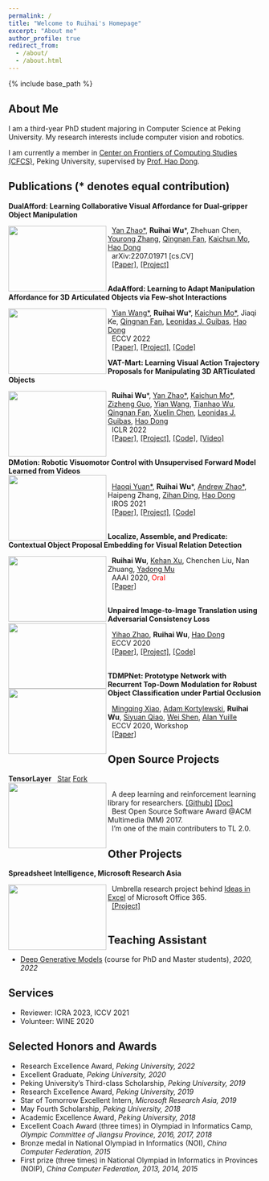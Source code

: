 ```yaml
---
permalink: /
title: "Welcome to Ruihai's Homepage"
excerpt: "About me"
author_profile: true
redirect_from: 
  - /about/
  - /about.html
---
```


{% include base_path %}

<script async defer src="https://buttons.github.io/buttons.js"></script>



About Me
------

I am a third-year PhD student majoring in Computer Science at Peking University. My research interests include computer vision and robotics.

I am currently a member in [Center on Frontiers of Computing Studies (CFCS)](https://cfcs.pku.edu.cn/english/), Peking University, supervised by [Prof. Hao Dong](https://zsdonghao.github.io/). 




Publications (\* denotes equal contribution)
------

__DualAfford: Learning Collaborative Visual Affordance for Dual-gripper Object Manipulation__

<img width="195" height="130" align="left" src="https://warshallrho.github.io/images/dualafford-real.png"/>

&nbsp;  [Yan Zhao\*](https://sxy7147.github.io/), **Ruihai Wu***, Zhehuan Chen, [Yourong Zhang](https://www.linkedin.com/in/yourong-zhang-2b1aab23a/),  [Qingnan Fan](https://fqnchina.github.io/), [Kaichun Mo](https://www.cs.stanford.edu/~kaichun), [Hao Dong](http://zsdonghao.github.io/)  
&nbsp;  arXiv:2207.01971 [cs.CV]  
&nbsp;  [\[Paper\]](https://arxiv.org/pdf/2207.01971.pdf), [\[Project\]](https://hyperplane-lab.github.io/DualAfford/)  
<br>

__AdaAfford: Learning to Adapt Manipulation Affordance for 3D Articulated Objects via Few-shot Interactions__

<img width="195" height="130" align="left" src="https://warshallrho.github.io/images/eccv_2022_AdaAfford.gif"/>

&nbsp;  [Yian Wang\*](https://github.com/galaxy-qazzz), **Ruihai Wu***, [Kaichun Mo\*](https://www.cs.stanford.edu/~kaichun), Jiaqi Ke, [Qingnan Fan](https://fqnchina.github.io/), [Leonidas J. Guibas](https://geometry.stanford.edu/member/guibas/), [Hao Dong](http://zsdonghao.github.io/)  
&nbsp;  ECCV 2022  
&nbsp;  [\[Paper\]](https://arxiv.org/pdf/2112.00246.pdf), [\[Project\]](https://hyperplane-lab.github.io/AdaAfford/), [\[Code\]](https://github.com/wangyian-me/AdaAffordCode/)
<br>

__VAT-Mart: Learning Visual Action Trajectory Proposals for Manipulating 3D ARTiculated Objects__  

<img width="195" height="130" align="left" src="https://warshallrho.github.io/images/vat_mart.gif"/>

&nbsp;  **Ruihai Wu***, [Yan Zhao\*](https://sxy7147.github.io/), [Kaichun Mo\*](https://www.cs.stanford.edu/~kaichun), [Zizheng Guo](https://guozz.cn), [Yian Wang](https://github.com/galaxy-qazzz), [Tianhao Wu](https://moistchi.github.io/tianhaowu.github.io/), [Qingnan Fan](https://fqnchina.github.io/), [Xuelin Chen](https://xuelin-chen.github.io/), [Leonidas J. Guibas](https://geometry.stanford.edu/member/guibas/), [Hao Dong](http://zsdonghao.github.io/)  
&nbsp;  ICLR 2022  
&nbsp;  [\[Paper\]](https://arxiv.org/pdf/2106.14440.pdf), [\[Project\]](https://hyperplane-lab.github.io/vat-mart/), [\[Code\]](https://github.com/warshallrho/VAT-Mart), [\[Video\]](https://www.youtube.com/watch?v=HjhsLKf1eQY)  
<br>

__DMotion: Robotic Visuomotor Control with Unsupervised Forward Model Learned from Videos__  
<img width="195" height="130" align="left" src="https://warshallrho.github.io/images/2021dmotion.gif"/>
 
&nbsp;  [Haoqi Yuan\*](https://yhqpkueecs.github.io/), **Ruihai Wu***, [Andrew Zhao\*](https://andrewzh112.github.io/), Haipeng Zhang, [Zihan Ding](https://quantumiracle.github.io/webpage/), [Hao Dong](http://zsdonghao.github.io/)  
&nbsp;  IROS 2021  
&nbsp;  [\[Paper\]](https://arxiv.org/pdf/2103.04301.pdf), [\[Project\]](https://hyperplane-lab.github.io/dmotion/), [\[Code\]](https://github.com/hyperplane-lab/dmotion-code)  
<br>

__Localize, Assemble, and Predicate: Contextual Object Proposal Embedding for Visual Relation Detection__  

<img width="195" height="130" align="left" src="https://warshallrho.github.io/images/vrd.png"/>

&nbsp;  **Ruihai Wu**, [Kehan Xu](https://fiona730.github.io/), Chenchen Liu, Nan Zhuang, [Yadong Mu](http://www.muyadong.com/)  
&nbsp;  AAAI 2020, <font color=red>Oral</font>  
&nbsp;  [\[Paper\]](https://aaai.org/ojs/index.php/AAAI/article/view/6913)  
<br>

__Unpaired Image-to-Image Translation using Adversarial Consistency Loss__  
<img width="195" height="130" align="left" src="https://warshallrho.github.io/images/2020aclgan.gif"/>

&nbsp;  [Yihao Zhao](https://rivendile.github.io), **Ruihai Wu**, [Hao Dong](https://zsdonghao.github.io/)  
&nbsp;  ECCV 2020  
&nbsp;  [\[Paper\]](https://arxiv.org/abs/2003.04858), [\[Project\]](https://rivendile.github.io/ACL-GAN/), [\[Code\]](https://github.com/hyperplane-lab/ACL-GAN)  
<br>

__TDMPNet: Prototype Network with Recurrent Top-Down Modulation for Robust Object Classification under Partial Occlusion__
<img width="195" height="130" align="left" src="https://warshallrho.github.io/images/tdmpnet.png"/>

&nbsp;  [Mingqing Xiao](https://pkuxmq.github.io/), [Adam Kortylewski](https://adamkortylewski.com/), **Ruihai Wu**, [Siyuan Qiao](https://www.cs.jhu.edu/~syqiao/), [Wei Shen](https://shenwei1231.github.io/), [Alan Yuille](https://www.cs.jhu.edu/~ayuille/)  
&nbsp;  ECCV 2020, Workshop  
&nbsp;  [\[Paper\]](https://openreview.net/forum?id=v_KSmk9B5kt)  





Open Source Projects
------

__TensorLayer__
&nbsp;  <a class="github-button" href="https://github.com/tensorlayer/tensorlayer" data-size="large" data-show-count="true" aria-label="Star tensorlayer/tensorlayer on GitHub">Star</a>
<a class="github-button" href="https://github.com/tensorlayer/tensorlayer/fork" data-size="large" data-show-count="true" aria-label="Fork tensorlayer/tensorlayer on GitHub">Fork</a>  
<img width="195" height="130" align="left" src="https://warshallrho.github.io/images/tl_transparent_logo.png">

  
&nbsp;  A deep learning and reinforcement learning library for researchers. [\[Github\]](https://github.com/tensorlayer/tensorlayer) [\[Doc\]](https://tensorlayer.readthedocs.io)  
&nbsp;  Best Open Source Software Award @ACM Multimedia (MM) 2017.  
&nbsp;  I’m one of the main contributers to TL 2.0.  



Other Projects
------


__Spreadsheet Intelligence, Microsoft Research Asia__  

<img width="195" height="130" align="left" src="https://support.content.office.net/en-us/media/a1c8d676-2e96-4557-bcc6-5a2b50d72d45.gif"/>  

&nbsp;  Umbrella research project behind [Ideas in Excel](https://support.office.com/en-us/article/ideas-in-excel-3223aab8-f543-4fda-85ed-76bb0295ffc4) of Microsoft Office 365.  
&nbsp;  [\[Project\]](https://www.microsoft.com/en-us/research/project/spreadsheet-intelligence/)  
<br>



Teaching Assistant
------

- [Deep Generative Models](https://deep-generative-models.github.io/) (course for PhD and Master students), *2020, 2022*



Services
------

- Reviewer: ICRA 2023, ICCV 2021
- Volunteer: WINE 2020



Selected Honors and Awards
------

- Research Excellence Award, *Peking University, 2022*
- Excellent Graduate, *Peking University, 2020*
- Peking University’s Third-class Scholarship, *Peking University, 2019*
- Research Excellence Award, *Peking University, 2019*
- Star of Tomorrow Excellent Intern, *Microsoft Research Asia, 2019*
- May Fourth Scholarship, *Peking University, 2018*
- Academic Excellence Award, *Peking University, 2018*
- Excellent Coach Award (three times) in Olympiad in Informatics Camp, *Olympic Committee of Jiangsu Province, 2016, 2017, 2018*
- Bronze medal in National Olympiad in Informatics (NOI), *China Computer Federation, 2015*
- First prize (three times) in National Olympiad in Informatics in Provinces (NOIP), *China Computer Federation, 2013, 2014, 2015*

